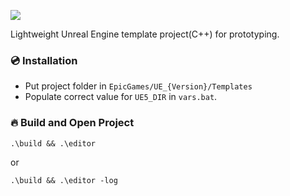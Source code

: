 [![](https://img.shields.io/badge/UE%20Version:-5.3-orange?logo=unrealengine)][1]

Lightweight Unreal Engine template project(C++) for prototyping.

### 💿 Installation
- Put project folder in `EpicGames/UE_{Version}/Templates`
- Populate correct value for `UE5_DIR` in `vars.bat`.

### 🔥 Build and Open Project
```
.\build && .\editor
```

or

```
.\build && .\editor -log
```

[1]: https://www.unrealengine.com/en-US/download
